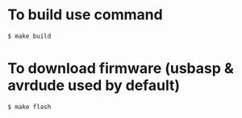 # To build use command

```bash
$ make build
```

# To download firmware (usbasp & avrdude used by default) 

```bash
$ make flash
```



